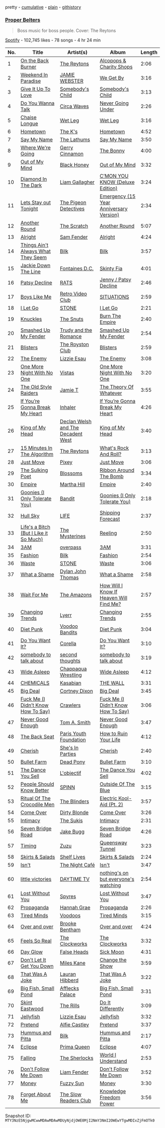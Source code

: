 pretty - [cumulative](/playlists/cumulative/37i9dQZF1DWWjDnew1mOxr.md) - [plain](/playlists/plain/37i9dQZF1DWWjDnew1mOxr) - [githistory](https://github.githistory.xyz/mackorone/spotify-playlist-archive/blob/main/playlists/plain/37i9dQZF1DWWjDnew1mOxr)

### [Proper Belters](https://open.spotify.com/playlist/37i9dQZF1DWWjDnew1mOxr)

> Boss music for boss people\. Cover: The Reytons

[Spotify](https://open.spotify.com/user/spotify) - 102,745 likes - 78 songs - 4 hr 24 min

| No. | Title | Artist(s) | Album | Length |
|---|---|---|---|---|
| 1 | [On the Back Burner](https://open.spotify.com/track/6eczJiyXPukaEhiA6OPPtk) | [The Reytons](https://open.spotify.com/artist/3RHoFGKe6KE3LLml7ujPKJ) | [Alcopops & Charity Shops](https://open.spotify.com/album/5RXX48BI3S6SlvMo1cX5jB) | 2:06 |
| 2 | [Weekend In Paradise](https://open.spotify.com/track/3s7m99pSJk34SFIU3oKUAA) | [JAMIE WEBSTER](https://open.spotify.com/artist/5ugVdZNXtMIj6ECTzGsyqS) | [We Get By](https://open.spotify.com/album/3HP0fAMCGrJOpPfGqRGIDY) | 3:16 |
| 3 | [Give It Up To Love](https://open.spotify.com/track/7yzD2cGoxqldX9XvZAEQYT) | [Somebody's Child](https://open.spotify.com/artist/5b84ozqhKiJG9LN1IjVac1) | [Somebody's Child](https://open.spotify.com/album/1OhCkiW1loTo9TmTwX4by8) | 3:13 |
| 4 | [Do You Wanna Talk](https://open.spotify.com/track/0fjEEHg3EVDBBbL7Vqy2O6) | [Circa Waves](https://open.spotify.com/artist/6hl5k4gLl1p3sjhHcb57t2) | [Never Going Under](https://open.spotify.com/album/4qx3TNl48aPu76YRCNZ4pj) | 2:26 |
| 5 | [Chaise Longue](https://open.spotify.com/track/0nys6GusuHnjSYLW0PYYb7) | [Wet Leg](https://open.spotify.com/artist/2TwOrUcYnAlIiKmVQkkoSZ) | [Wet Leg](https://open.spotify.com/album/0r9awI5WRCZpwk0aVQ4bKO) | 3:16 |
| 6 | [Hometown](https://open.spotify.com/track/2kRuduqaJfLIWGZy5EOBam) | [The K's](https://open.spotify.com/artist/6DlKk9ibc9dCgvyNPGNXdH) | [Hometown](https://open.spotify.com/album/3pWXwphIVPJlFcvuxXvghu) | 4:52 |
| 7 | [Say My Name](https://open.spotify.com/track/3LIWMXIo6rPoo9Slcd1PaK) | [The Lathums](https://open.spotify.com/artist/6PXYvMeTixxDzYAYugMlbg) | [Say My Name](https://open.spotify.com/album/6ZN13CtDuZ3JAaTB8SFlZv) | 3:50 |
| 8 | [Where We're Going](https://open.spotify.com/track/19GiPFk1hng2JpuRf00Gno) | [Gerry Cinnamon](https://open.spotify.com/artist/7cpCnhhBIU1gA7EhTFApN1) | [The Bonny](https://open.spotify.com/album/6Ed44ptXyYJQM20Xat64I0) | 4:00 |
| 9 | [Out of My Mind](https://open.spotify.com/track/1bQG1BtFDU8ZFGpbyDKxm1) | [Black Honey](https://open.spotify.com/artist/2oVmQT6s29pVIKpqJkyxBS) | [Out of My Mind](https://open.spotify.com/album/1RVaXdSt6BPNwO9f4BPN33) | 3:32 |
| 10 | [Diamond In The Dark](https://open.spotify.com/track/6cWSuPDQT56oPVqWSsNSee) | [Liam Gallagher](https://open.spotify.com/artist/6sN51vEARnAAdBw1IKZ8Q9) | [C’MON YOU KNOW \(Deluxe Edition\)](https://open.spotify.com/album/7IpAa9HvutfL3LsDsgluqY) | 3:24 |
| 11 | [Lets Stay out Tonight](https://open.spotify.com/track/6EN2izjvx1QpyM7JTz7mij) | [The Pigeon Detectives](https://open.spotify.com/artist/7FPkZue0zzjHaOPJb4WCw3) | [Emergency \(15 Year Anniversary Version\)](https://open.spotify.com/album/56nvxwuP4qL4GhO6ZgKjGS) | 2:34 |
| 12 | [Another Round](https://open.spotify.com/track/0ansLolwMuxl8ubtrFCfFe) | [The Scratch](https://open.spotify.com/artist/6BCpGC485tSshwjemmeAmd) | [Another Round](https://open.spotify.com/album/7ksHqKW6Bcf6vAFMJ5mB1D) | 5:07 |
| 13 | [Alright](https://open.spotify.com/track/57BvpyURy7xPYKgbPRaynf) | [Sam Fender](https://open.spotify.com/artist/6zlR5ttMfMNmwf2lecU9Cc) | [Alright](https://open.spotify.com/album/2rUWCf2wXA1PMK3NUckp2p) | 4:24 |
| 14 | [Things Ain't Always What They Seem](https://open.spotify.com/track/3sUVfJ3HLD24ZluLjWnFJu) | [Bilk](https://open.spotify.com/artist/5ryYQaYPltS7u7tjByRM3K) | [Bilk](https://open.spotify.com/album/0FAWcffpYAfrKGmv9yxd2J) | 3:57 |
| 15 | [Jackie Down The Line](https://open.spotify.com/track/4DNbKvO9fI8bjnxis4yddk) | [Fontaines D.C.](https://open.spotify.com/artist/3SXwqSqAoBz9WCI9PDQzY6) | [Skinty Fia](https://open.spotify.com/album/1R7vPDuTFeqCGOLj1JwfRH) | 4:01 |
| 16 | [Patsy Decline](https://open.spotify.com/track/5e0X1BgUtlx8930aZ2QWU0) | [RATS](https://open.spotify.com/artist/0xS02ATWv2azbvKGV4Evc0) | [Jenny / Patsy Decline](https://open.spotify.com/album/7iFb0X7ZlAVkeb917gi2CD) | 2:46 |
| 17 | [Boys Like Me](https://open.spotify.com/track/75VuXKZxXIgoFxVuJSi8MS) | [Retro Video Club](https://open.spotify.com/artist/3QLuhvmgX4ActVP2adB2l3) | [SITUATIONS](https://open.spotify.com/album/6gfhQtGei00j0uin1FSVm5) | 2:59 |
| 18 | [I Let Go](https://open.spotify.com/track/6gJkGHGvqikDZbsQXUo2Id) | [STONE](https://open.spotify.com/artist/1br1PqvafIUOis4rBUvv1H) | [I Let Go](https://open.spotify.com/album/4Ms87tkNkj8S76XBmabn5N) | 2:21 |
| 19 | [Knuckles](https://open.spotify.com/track/4Ko3NpExzZe0BBDDV6IZc8) | [The Snuts](https://open.spotify.com/artist/4AzAfQNuAyKOFG4DZMsdAo) | [Burn The Empire](https://open.spotify.com/album/4aufPz4ZGcxWHNt2lp2lTf) | 2:40 |
| 20 | [Smashed Up My Fender](https://open.spotify.com/track/5Bh79K4fAwOIEijEos6Oi3) | [Trudy and the Romance](https://open.spotify.com/artist/2eg89iLHG4JMEUZQmFaxou) | [Smashed Up My Fender](https://open.spotify.com/album/6N2IrNmrE4DJlw8zIPbutP) | 2:54 |
| 21 | [Blisters](https://open.spotify.com/track/1Y8j5sFITgFnRxMtSbWnFr) | [The Royston Club](https://open.spotify.com/artist/5N5jf98OOEf3uAIJpi1deD) | [Blisters](https://open.spotify.com/album/4uoNUCK3k5Xy5ADC5mY7nP) | 2:59 |
| 22 | [The Enemy](https://open.spotify.com/track/4yI37d71d5BQ1HMU4W8dCP) | [Lizzie Esau](https://open.spotify.com/artist/3E2PKHxfpNa2R6N3RIpa8S) | [The Enemy](https://open.spotify.com/album/3NVnrjjiPoDxffSvrwwSAa) | 3:08 |
| 23 | [One More Night With No One](https://open.spotify.com/track/3JJv1LcAO8G2Q19p5GVRlm) | [Vistas](https://open.spotify.com/artist/5YA1c6yVkPnflTLMfOgjzc) | [One More Night With No One](https://open.spotify.com/album/0drCqmAvoy8VdEvzAZoPI7) | 3:20 |
| 24 | [The Old Style Raiders](https://open.spotify.com/track/07wuA7wnqcAEi1pWm9hXYW) | [Jamie T](https://open.spotify.com/artist/3Rsr4Z96O6U3lToOiV3zBh) | [The Theory Of Whatever](https://open.spotify.com/album/5kyMgf8ogldA8iLY9ppyAV) | 3:55 |
| 25 | [If You’re Gonna Break My Heart](https://open.spotify.com/track/4rd7dRScIJePZmZsHpDHRP) | [Inhaler](https://open.spotify.com/artist/6lyMYewq2SuTFIXgiv7OxH) | [If You’re Gonna Break My Heart](https://open.spotify.com/album/0HINCw0Pfo7xmGaMTXS51l) | 4:26 |
| 26 | [King of My Head](https://open.spotify.com/track/6AIDWsvlNJMVOwVzf04mu2) | [Declan Welsh and The Decadent West](https://open.spotify.com/artist/6KNqvxgfYVRSzgAE1j2UT5) | [King of My Head](https://open.spotify.com/album/5auDLhlDrX07I0K3SHsH0H) | 3:40 |
| 27 | [15 Minutes In The Algorithm](https://open.spotify.com/track/2FyRW5FCNTKZNoFGHOwHPs) | [The Reytons](https://open.spotify.com/artist/3RHoFGKe6KE3LLml7ujPKJ) | [What's Rock And Roll?](https://open.spotify.com/album/3ypJeqXuihGdO05YJ6PLeD) | 3:13 |
| 28 | [Just Move](https://open.spotify.com/track/64fVObugIv5tiWtN6LhCRf) | [Pixey](https://open.spotify.com/artist/0Mwm5rtTYi44wClH4ZXjkI) | [Just Move](https://open.spotify.com/album/1g5uEvVcsGl0nMRjGRcGy6) | 3:06 |
| 29 | [The Sulking Poet](https://open.spotify.com/track/4RpGkjgHNP8DjB6mp7uvsz) | [Blossoms](https://open.spotify.com/artist/22RISwgVJyZu9lpqAcv1F5) | [Ribbon Around The Bomb](https://open.spotify.com/album/3hf9qJwWDOOjfyNI1esiGG) | 3:34 |
| 30 | [Empire](https://open.spotify.com/track/17NF7bFPjLTCyG7mdoU9RN) | [Martha Hill](https://open.spotify.com/artist/4Kc5DsSHbP83BQiY1btHjR) | [Empire](https://open.spotify.com/album/2zauc2kgGB5EB2CjsbPSyC) | 2:40 |
| 31 | [Goonies \(I Only Tolerate You\)](https://open.spotify.com/track/38HNASK1K4hAuLD1BRIQan) | [Bandit](https://open.spotify.com/artist/0D77POYEzzGCwxFGJjfPop) | [Goonies \(I Only Tolerate You\)](https://open.spotify.com/album/53R61BIJ4taXnBztmuLVNH) | 2:18 |
| 32 | [Hull Sky](https://open.spotify.com/track/3KTFknLMGHEH7yaxCjDrS7) | [LIFE](https://open.spotify.com/artist/2NWimAynlyqVUWD4YnJHlC) | [Shipping Forecast](https://open.spotify.com/album/4bDVGO2hYS0Hxe07ilSi9x) | 2:37 |
| 33 | [Life's a Bitch \(But I Like it So Much\)](https://open.spotify.com/track/3pNxB32GZ03zJQ3fmUqsj5) | [The Mysterines](https://open.spotify.com/artist/15QhuBSLfDNECfF8wvxj0M) | [Reeling](https://open.spotify.com/album/1hkGVzxg3aKTSj1B6EMyRh) | 2:50 |
| 34 | [3AM](https://open.spotify.com/track/7q6sN7NKKowCDvPHS0SaCi) | [overpass](https://open.spotify.com/artist/2y3PEaAgTdxYfbyeSXORv8) | [3AM](https://open.spotify.com/album/1Cmfz56eoj4qs3ZMvfvCUx) | 3:31 |
| 35 | [Fashion](https://open.spotify.com/track/4SovnusZTVLsnd5SF9nVcZ) | [Bilk](https://open.spotify.com/artist/5ryYQaYPltS7u7tjByRM3K) | [Fashion](https://open.spotify.com/album/4VF6M7rtmO3PCX0PUcB8tx) | 2:54 |
| 36 | [Waste](https://open.spotify.com/track/1jDVf3LzkHI2rz5BGveizV) | [STONE](https://open.spotify.com/artist/1br1PqvafIUOis4rBUvv1H) | [Waste](https://open.spotify.com/album/01sJMqpfqlYFMvVF1H0FBj) | 3:06 |
| 37 | [What a Shame](https://open.spotify.com/track/1qTV9vY7G87NEC8waJtT0B) | [Dylan John Thomas](https://open.spotify.com/artist/3cyAuWiMIGwIeimE82NFKb) | [What a Shame](https://open.spotify.com/album/6B45cam0D4Uw3NfleBOPrb) | 2:58 |
| 38 | [Wait For Me](https://open.spotify.com/track/4iVabnzKwxEKPJApgMbzoG) | [The Amazons](https://open.spotify.com/artist/7243txmysJ4KbRmH8UAMKO) | [How Will I Know If Heaven Will Find Me?](https://open.spotify.com/album/5wtPiwfkmZQSbrMUODMD4f) | 2:57 |
| 39 | [Changing Trends](https://open.spotify.com/track/14X8VWSbK3ghd2gVgOvf52) | [Lyerr](https://open.spotify.com/artist/15RXcuqShkrQqtCRjKtgss) | [Changing Trends](https://open.spotify.com/album/29NPGoxQMh9TRhciutEl4w) | 2:55 |
| 40 | [Diet Punk](https://open.spotify.com/track/1rg7OEOIihiD8Z9axh67lc) | [Voodoo Bandits](https://open.spotify.com/artist/5jaClKmRitBOsYw3iOIo1T) | [Diet Punk](https://open.spotify.com/album/5rqeXp9HmqVftmLLjqrWBR) | 3:04 |
| 41 | [Do You Want It?](https://open.spotify.com/track/14Z6bWa5MGCXoRm8JCBxCs) | [Corella](https://open.spotify.com/artist/5LoyxydilSHtcohX3rSRXe) | [Do You Want It?](https://open.spotify.com/album/3r1POBHLDuWzGaIqxtpKL4) | 3:10 |
| 42 | [somebody to talk about](https://open.spotify.com/track/5yzPeajLIddrlWJeD7HAuz) | [second thoughts](https://open.spotify.com/artist/7KSGahEAA5BSZlVgslhXzX) | [somebody to talk about](https://open.spotify.com/album/4uF7jMhZTxluxHuudjixpA) | 3:19 |
| 43 | [Wide Asleep](https://open.spotify.com/track/1xpmaqqqyxCzZGPlZnnLyC) | [Chappaqua Wrestling](https://open.spotify.com/artist/5S4qUw22ZF7gTPUEx61SyC) | [Wide Asleep](https://open.spotify.com/album/2DY3DFla02eVvCjHgW6s64) | 4:12 |
| 44 | [CHEMICALS](https://open.spotify.com/track/3bGnizZtJfcuY6ZOoaSMZI) | [Kasabian](https://open.spotify.com/artist/11wRdbnoYqRddKBrpHt4Ue) | [THE WALL](https://open.spotify.com/album/2qN0UtOJpDpdtbW6JoCTAk) | 3:31 |
| 45 | [Big Deal](https://open.spotify.com/track/71V2WDbjwMTVPhbKzX8r0j) | [Cortney Dixon](https://open.spotify.com/artist/1KyaMEHOakwjwLlLYorYYp) | [Big Deal](https://open.spotify.com/album/5aX2YO1amh4g9A20dlnT3T) | 3:45 |
| 46 | [Fuck Me \(I Didn’t Know How To Say\)](https://open.spotify.com/track/07M8tCNuO9RZenyINtp2QB) | [Crawlers](https://open.spotify.com/artist/2xtmoxSauQs0TQFUoHmbfy) | [Fuck Me \(I Didn’t Know How To Say\)](https://open.spotify.com/album/5X1CPvZLeIo8Gmw8gWssUW) | 3:06 |
| 47 | [Never Good Enough](https://open.spotify.com/track/1pGqAguykp8zDDqXggYMOg) | [Tom A\. Smith](https://open.spotify.com/artist/6haZIHZVYI79wKvp6FCFML) | [Never Good Enough](https://open.spotify.com/album/1maaBTu2ouZNKanqe8Foap) | 3:47 |
| 48 | [The Back Seat](https://open.spotify.com/track/1ComyGLPB1zuJKeHlP9OrQ) | [Paris Youth Foundation](https://open.spotify.com/artist/0VbV5uXwfAeHwknldpuAYa) | [How to Ruin Your Life](https://open.spotify.com/album/5pTTaAcPkllw9HpZFIfP7x) | 4:12 |
| 49 | [Cherish](https://open.spotify.com/track/2TfDppfA0KZ3rTQT0dgrTo) | [She's In Parties](https://open.spotify.com/artist/3A9BLI8S2rNSxXS3QsMkOY) | [Cherish](https://open.spotify.com/album/3qOfKTVNQD2C5sYqpTQsMo) | 2:40 |
| 50 | [Bullet Farm](https://open.spotify.com/track/3CTZvBM4GoGazlOfR2aopV) | [Dead Pony](https://open.spotify.com/artist/3lGO6uBIzoFyU6OoGMER1B) | [Bullet Farm](https://open.spotify.com/album/32MwWq9YA4sIKBH95h3hee) | 3:10 |
| 51 | [The Dance You Sell](https://open.spotify.com/track/2ccm3ZxZcrlLYJu7KCmyVE) | [L'objectif](https://open.spotify.com/artist/7dB5TtNG9BHNj4QCfS0SQg) | [The Dance You Sell](https://open.spotify.com/album/3eKHyyJnvSmh6U0r0xa5V7) | 4:02 |
| 52 | [People Should Know Better](https://open.spotify.com/track/4Bpbxr9vcHMeGli1o6kdfP) | [SPINN](https://open.spotify.com/artist/3VRqGLyj4cnRers46I0Yk4) | [Outside Of The Blue](https://open.spotify.com/album/0FF4blsWcpcL8pnUYimqyf) | 3:15 |
| 53 | [Ritual Of The Crocodile Men](https://open.spotify.com/track/1HqBbNCgZQLmViO7t2q40Y) | [The Blinders](https://open.spotify.com/artist/3Z8Y3Ek99rukRa1Hdo14GE) | [Electric Kool\-Aid \(Pt\. 2\)](https://open.spotify.com/album/30SOrQbrIjobGpkPdLnHMI) | 3:57 |
| 54 | [Come Over](https://open.spotify.com/track/18ZevcdeL1RTvZ17JXJpO3) | [Dirty Blonde](https://open.spotify.com/artist/2DgztFhlbYMAJ5JNxTjuhc) | [Come Over](https://open.spotify.com/album/19Q2mYMVQ6hRZRBcmb27jw) | 3:26 |
| 55 | [Intimacy](https://open.spotify.com/track/39EFala3XXRculW4xXJyOg) | [The Sukis](https://open.spotify.com/artist/0z2w2g48teQXR561xEi3zT) | [Intimacy](https://open.spotify.com/album/7zYp5nRE0nSKYryN9BUArc) | 2:31 |
| 56 | [Seven Bridge Road](https://open.spotify.com/track/1pThuAAZYQbi9mJBGhFm9p) | [Jake Bugg](https://open.spotify.com/artist/4hf3caW9H8uFwwbv5pFjcg) | [Seven Bridge Road](https://open.spotify.com/album/2nZyKUC7zSptFMxwCXYK44) | 4:26 |
| 57 | [Timing](https://open.spotify.com/track/3WySGZnIvL3tw7y66xMqNF) | [Zuzu](https://open.spotify.com/artist/4GcpGBggb1BbFfG4jS2Wpm) | [Queensway Tunnel](https://open.spotify.com/album/1frN2kEYXx4azuuOI1pqL6) | 3:23 |
| 58 | [Skirts & Salads](https://open.spotify.com/track/1hU13my44YNmIVuNor31Te) | [Shelf Lives](https://open.spotify.com/artist/2RgHe4GuLjWoJmgdAOVubr) | [Skirts & Salads](https://open.spotify.com/album/4ly36c52NHgaFcFAUBl2Go) | 2:24 |
| 59 | [Isn't](https://open.spotify.com/track/5kD48GFbfBOUEXMXyfhnWr) | [The Night Café](https://open.spotify.com/artist/1ShwUjKIwQRaUJij7jgRhp) | [Isn't](https://open.spotify.com/album/6uIUWQiVY2uoHvXT779jdv) | 3:47 |
| 60 | [little victories](https://open.spotify.com/track/18YO4r2xH4uayIv4qKwsTl) | [DAYTIME TV](https://open.spotify.com/artist/35ls7qnn5iKLPMT8PnOBy8) | [nothing's on but everyone's watching](https://open.spotify.com/album/2kj0LkKUt9DRZl4dn3nfVd) | 2:54 |
| 61 | [Lost Without You](https://open.spotify.com/track/7ckvoom2YHogDgVDHG2sF3) | [Spyres](https://open.spotify.com/artist/0gu9FiIFp32jTZSCRhdqFO) | [Lost Without You](https://open.spotify.com/album/6bjbaKvxQUftREKm8amxOe) | 3:47 |
| 62 | [Propaganda](https://open.spotify.com/track/7ySX1sgdBBCzw7WacxCYiS) | [Hannah Grae](https://open.spotify.com/artist/06vyPLBCJLDF8EGgQJEEhV) | [Propaganda](https://open.spotify.com/album/4DypGkmzZGw3chFK6Zh3Pr) | 2:26 |
| 63 | [Tired Minds](https://open.spotify.com/track/4ltKJxYykFeDCVLTMIaN8f) | [Voodoos](https://open.spotify.com/artist/5ya7iEj2gouDgi5aFiA1e8) | [Tired Minds](https://open.spotify.com/album/43Q8naoUbm8TNvGrM3ljFD) | 3:15 |
| 64 | [Over and over](https://open.spotify.com/track/41mJD5RHlzYqnDLOVhX5f6) | [Brooke Bentham](https://open.spotify.com/artist/6c1CljS2C5YB6k7INEUs0A) | [Over and over](https://open.spotify.com/album/5AfjwhZxK3ERoaEuXsVhzt) | 4:24 |
| 65 | [Feels So Real](https://open.spotify.com/track/3FT6FDtU2POsP0XAcqtAsh) | [The Clockworks](https://open.spotify.com/artist/6Jg3DFzPWX2VIy01oqLGkz) | [The Clockworks](https://open.spotify.com/album/5yy6SxQG6UFCXMP6wDAUJR) | 3:32 |
| 66 | [Day Glow](https://open.spotify.com/track/6re1o3rJ5vUZ97HqArXQLa) | [False Heads](https://open.spotify.com/artist/2tZaXwpCHEhoVEBQuRI4vu) | [Sick Moon](https://open.spotify.com/album/0dOCttwqrzhoBngWnuwJCd) | 4:31 |
| 67 | [Don't Let It Get You Down](https://open.spotify.com/track/4QF5iy2ayntan3pbOfAGKZ) | [Miles Kane](https://open.spotify.com/artist/3M0H4efyA5YcijrKlaKbYn) | [Change the Show](https://open.spotify.com/album/0dI32Mcr4eYerUWYWEuB28) | 3:59 |
| 68 | [That Was A Joke](https://open.spotify.com/track/6lAYusLNkTuXcKzxkWzdGg) | [Lauran Hibberd](https://open.spotify.com/artist/33ReZaGVb63WaJE68WgWuU) | [That Was A Joke](https://open.spotify.com/album/5sWDf1SnNbtZG4ROx8CzkF) | 3:22 |
| 69 | [Big Fish, Small Pond](https://open.spotify.com/track/54x9jwJU7a0xUjT1hbFtDi) | [Afflecks Palace](https://open.spotify.com/artist/4IPPxhNko81s8pZsgyYhYW) | [Big Fish, Small Pond](https://open.spotify.com/album/3Z9XtwBfGd68EAyKBGZDao) | 3:31 |
| 70 | [Skint Eastwood](https://open.spotify.com/track/7gMCx5OAvXAN6Mtr5nvyiV) | [The Rills](https://open.spotify.com/artist/2xOzJ4KDhvZrBLCvorstRR) | [Do It Differently](https://open.spotify.com/album/5mi8hQT8Y4RbfSu8l6zaws) | 3:09 |
| 71 | [Jellyfish](https://open.spotify.com/track/5QoAoPROnMerJZXHSdCA6U) | [Lizzie Esau](https://open.spotify.com/artist/3E2PKHxfpNa2R6N3RIpa8S) | [Jellyfish](https://open.spotify.com/album/6h0uAe4jR7ej8bFFl5JNhI) | 3:32 |
| 72 | [Pretend](https://open.spotify.com/track/4JyTqHzS1hrQO62v0mGRep) | [Alfie Castley](https://open.spotify.com/artist/4t5uGGNiFjujYEEyVVDEwc) | [Pretend](https://open.spotify.com/album/02h2495vFYmNXvFZlFMavz) | 3:37 |
| 73 | [Hummus and Pitta](https://open.spotify.com/track/7n6biK1HTuLfsNZv7LVFZa) | [Bilk](https://open.spotify.com/artist/5ryYQaYPltS7u7tjByRM3K) | [Hummus and Pitta](https://open.spotify.com/album/7G2IyVdw8K2clKwdNvAF7v) | 2:17 |
| 74 | [Eclipse](https://open.spotify.com/track/1Hx2nUUnTyk5ewgKZt1lSI) | [Prima Queen](https://open.spotify.com/artist/52fhNGn51RhUvjlapHT5T2) | [Eclipse](https://open.spotify.com/album/6B0pRDdQ8Udrosv4NMscW3) | 4:07 |
| 75 | [Falling](https://open.spotify.com/track/4U1lnceYei81AcieKqPxIs) | [The Sherlocks](https://open.spotify.com/artist/4SrofCfzlhtiKRAsMfBxV4) | [World I Understand](https://open.spotify.com/album/2ESEsbqDurKc7fCmduKViu) | 2:53 |
| 76 | [Don't Follow Me Down](https://open.spotify.com/track/4DPtu1dnfsPUN8HH9ppwbM) | [Liam Fender](https://open.spotify.com/artist/32F0MPkMvvQEeYt4IqFdW6) | [Don't Follow Me Down](https://open.spotify.com/album/3QKUZXcLdxFz1HV4mI8CpG) | 3:52 |
| 77 | [Money](https://open.spotify.com/track/7KllccAHAj97nQPqBlQouV) | [Fuzzy Sun](https://open.spotify.com/artist/40uK7RAJlyEALdLWZ1qNmb) | [Money](https://open.spotify.com/album/19F6Ai9NloBmTqrhcz9N0M) | 3:30 |
| 78 | [Forget About Me](https://open.spotify.com/track/3a0EX3qKaVsTsVxBexZQnc) | [The Slow Readers Club](https://open.spotify.com/artist/1DYrH6sucKrK0dskzU4Gsk) | [Knowledge Freedom Power](https://open.spotify.com/album/5Hjrk5ZrtyQgt0MDzdT6nu) | 3:56 |

Snapshot ID: `MTY3NzE5NjgwMCwwMDAwMDAwMDUyNjdjOWE0MjI2NmY3NmI2OWEwYTgwMDIxZjFmOTk0`
